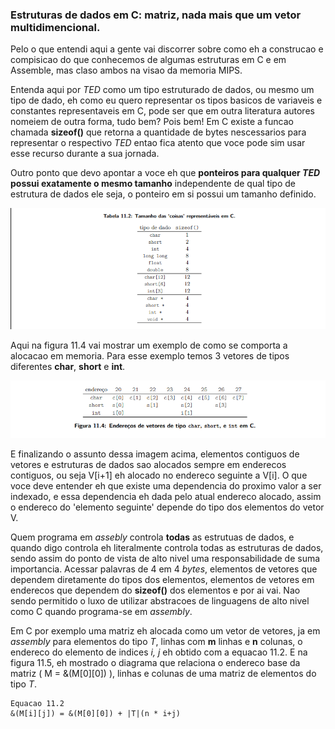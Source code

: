### Estruturas de dados em C: matriz, nada mais que um vetor multidimencional.

Pelo o que entendi aqui a gente vai discorrer sobre como eh a construcao e compisicao do que conhecemos de algumas estruturas em C e em Assemble, mas claso ambos na visao da memoria MIPS.  

Entenda aqui por *TED* como um tipo estruturado de dados, ou mesmo um tipo de dado, eh como eu quero representar os tipos basicos de variaveis e constantes representaveis em C, pode ser que em outra literatura autores nomeiem de outra forma, tudo bem? Pois bem! Em C existe a funcao chamada **sizeof()** que retorna a quantidade de bytes nescessarios para representar o respectivo *TED* entao fica atento que voce pode sim usar esse recurso durante a sua jornada.  

Outro ponto que devo apontar a voce eh que **ponteiros para qualquer *TED* possui exatamente o mesmo tamanho** independente de qual tipo de estrutura de dados ele seja, o ponteiro em si possui um tamanho definido.

![Alt text](./imagens/figura-11-2.png)

Aqui na figura 11.4 vai mostrar um exemplo de como se comporta a alocacao em memoria. Para esse exemplo temos 3 vetores de tipos diferentes **char**, **short** e **int**.


![Alt text](./imagens/figura-11-4.png)

E finalizando o assunto dessa imagem acima, elementos contiguos de vetores e estruturas de dados sao alocados sempre em enderecos contiguos, ou seja V[i+1] eh alocado no endereco seguinte a V[i]. O que voce deve entender eh que existe uma dependencia do proximo valor a ser indexado, e essa dependencia eh dada pelo atual endereco alocado, assim o endereco do 'elemento seguinte' depende do tipo dos elementos do vetor V.

Quem programa em *assebly* controla **todas** as estrutuas de dados, e quando digo controla eh literalmente controla todas as estruturas de dados, sendo assim do ponto de vista de alto nivel uma responsabilidade de suma importancia. Acessar palavras de 4 em 4 *bytes*, elementos de vetores que dependem diretamente do tipos dos elementos, elementos de vetores em enderecos que dependem do **sizeof()** dos elementos e por ai vai. Nao sendo permitido o luxo de utilizar abstracoes de linguagens de alto nivel como C quando programa-se em *assembly*.  

Em C por exemplo uma matriz eh alocada como um vetor de vetores, ja em *assembly* para elementos do tipo *T*, linhas com **m** linhas e **n** colunas, o endereco do elemento de indices *i, j* eh obtido com a equacao 11.2. E na figura 11.5, eh mostrado o diagrama que relaciona o endereco base da matriz ( M = &(M[0][0]) ), linhas e colunas de uma matriz de elementos do tipo *T*.

```
Equacao 11.2
&(M[i][j]) = &(M[0][0]) + |T|(n * i+j) 
``` 


